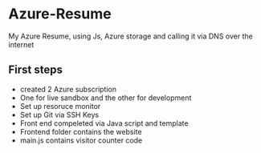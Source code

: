 # Azure-Resume
My Azure Resume, using Js, Azure storage and calling it via DNS over the internet

## First steps

- created 2 Azure subscription
- One for live sandbox and the other for development
- Set up resoruce monitor  
- Set up Git via SSH Keys
- Front end compeleted via Java script and template
- Frontend folder contains the website
- main.js contains visitor counter code

